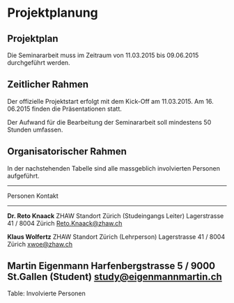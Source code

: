 

# Projektplanung

## Projektplan
Die Seminararbeit muss im Zeitraum von 11.03.2015 bis 09.06.2015 durchgeführt werden.

## Zeitlicher Rahmen

Der offizielle Projektstart erfolgt mit dem Kick-Off am 11.03.2015. Am 16. 06.2015 finden die Präsentationen statt. 

Der Aufwand für die Bearbeitung der Seminararbeit soll mindestens 50 Stunden umfassen. 

## Organisatorischer Rahmen

In der nachstehenden Tabelle sind alle massgeblich involvierten Personen aufgeführt.


------------------------------------------------------------------------------
Personen                        Kontakt
------------------------------- ----------------------------------------------
**Dr. Reto Knaack**             ZHAW Standort Zürich
(Studeingangs Leiter)           Lagerstrasse 41 / 8004 Zürich
                                Reto.Knaack@zhaw.ch

**Klaus Wolfertz**              ZHAW Standort Zürich
(Lehrperson)                    Lagerstrasse 41 / 8004 Zürich
                                xwoe@zhaw.ch

**Martin Eigenmann**            Harfenbergstrasse 5 / 9000 St.Gallen
(Student)                       study@eigenmannmartin.ch
-------------------------------------------------------------------------------
Table: Involvierte Personen


